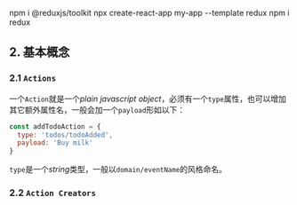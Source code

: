 npm i @reduxjs/toolkit
npx create-react-app my-app --template redux
npm i redux

## 2. 基本概念

### 2.1 `Actions`

一个`Action`就是一个*plain javascript object*，必须有一个`type`属性，也可以增加其它额外属性名，一般会加一个`payload`形如以下：

```js
const addTodoAction = {
  type: 'todos/todoAdded',
  payload: 'Buy milk'
}
```

`type`是一个*string*类型，一般以`domain/eventName`的风格命名。

### 2.2 `Action Creators`

